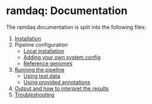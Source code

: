 # ramdaq: Documentation

The ramdaq documentation is split into the following files:

1. [Installation](https://nf-co.re/usage/installation)
2. Pipeline configuration
    * [Local installation](https://nf-co.re/usage/local_installation)
    * [Adding your own system config](https://nf-co.re/usage/adding_own_config)
    * [Reference genomes](https://nf-co.re/usage/reference_genomes)
3. [Running the pipeline](usage.md)
    * [Using test data](test_data.md)
    * [Using provided annotations](local_annotation.md)
4. [Output and how to interpret the results](output.md)
5. [Troubleshooting](https://nf-co.re/usage/troubleshooting)
